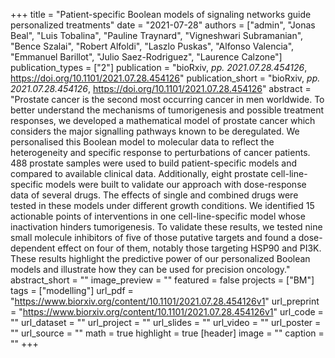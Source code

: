 +++
title = "Patient-specific Boolean models of signaling networks guide personalized treatments"
date = "2021-07-28"
authors = ["admin", "Jonas Beal", "Luis Tobalina", "Pauline Traynard", "Vigneshwari Subramanian", "Bence Szalai", "Robert Alfoldi", "Laszlo Puskas", "Alfonso Valencia", "Emmanuel Barillot", "Julio Saez-Rodriguez", "Laurence Calzone"]
publication_types = ["2"]
publication = "bioRxiv, _pp. 2021.07.28.454126_, https://doi.org/10.1101/2021.07.28.454126"
publication_short = "bioRxiv, _pp. 2021.07.28.454126_, https://doi.org/10.1101/2021.07.28.454126"
abstract = "Prostate cancer is the second most occurring cancer in men worldwide. To better understand the mechanisms of tumorigenesis and possible treatment responses, we developed a mathematical model of prostate cancer which considers the major signalling pathways known to be deregulated. We personalised this Boolean model to molecular data to reflect the heterogeneity and specific response to perturbations of cancer patients. 488 prostate samples were used to build patient-specific models and compared to available clinical data. Additionally, eight prostate cell-line-specific models were built to validate our approach with dose-response data of several drugs. The effects of single and combined drugs were tested in these models under different growth conditions. We identified 15 actionable points of interventions in one cell-line-specific model whose inactivation hinders tumorigenesis. To validate these results, we tested nine small molecule inhibitors of five of those putative targets and found a dose-dependent effect on four of them, notably those targeting HSP90 and PI3K. These results highlight the predictive power of our personalized Boolean models and illustrate how they can be used for precision oncology."
abstract_short = ""
image_preview = ""
featured = false
projects = ["BM"]
tags = ["modelling"]
url_pdf = "https://www.biorxiv.org/content/10.1101/2021.07.28.454126v1"
url_preprint = "https://www.biorxiv.org/content/10.1101/2021.07.28.454126v1"
url_code = ""
url_dataset = ""
url_project = ""
url_slides = ""
url_video = ""
url_poster = ""
url_source = ""
math = true
highlight = true
[header]
image = ""
caption = ""
+++
